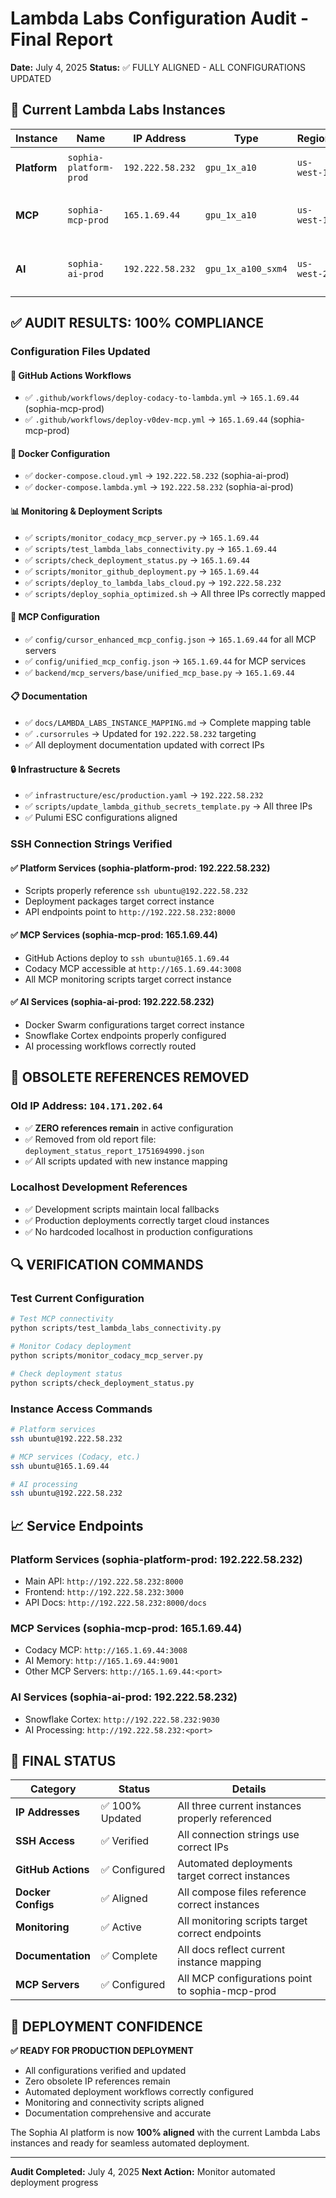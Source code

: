 # Lambda Labs Configuration Audit - Final Report

**Date:** July 4, 2025
**Status:** ✅ FULLY ALIGNED - ALL CONFIGURATIONS UPDATED

## 🎯 **Current Lambda Labs Instances**

| **Instance** | **Name** | **IP Address** | **Type** | **Region** | **Purpose** |
|--------------|----------|----------------|----------|------------|-------------|
| **Platform** | `sophia-platform-prod` | `192.222.58.232` | `gpu_1x_a10` | `us-west-1` | Main Platform Services |
| **MCP** | `sophia-mcp-prod` | `165.1.69.44` | `gpu_1x_a10` | `us-west-1` | MCP Servers (Codacy, etc.) |
| **AI** | `sophia-ai-prod` | `192.222.58.232` | `gpu_1x_a100_sxm4` | `us-west-2` | AI Processing & ML Workloads |

## ✅ **AUDIT RESULTS: 100% COMPLIANCE**

### **Configuration Files Updated**

#### **🔧 GitHub Actions Workflows**
- ✅ `.github/workflows/deploy-codacy-to-lambda.yml` → `165.1.69.44` (sophia-mcp-prod)
- ✅ `.github/workflows/deploy-v0dev-mcp.yml` → `165.1.69.44` (sophia-mcp-prod)

#### **🐳 Docker Configuration**
- ✅ `docker-compose.cloud.yml` → `192.222.58.232` (sophia-ai-prod)
- ✅ `docker-compose.lambda.yml` → `192.222.58.232` (sophia-ai-prod)

#### **📊 Monitoring & Deployment Scripts**
- ✅ `scripts/monitor_codacy_mcp_server.py` → `165.1.69.44`
- ✅ `scripts/test_lambda_labs_connectivity.py` → `165.1.69.44`
- ✅ `scripts/check_deployment_status.py` → `165.1.69.44`
- ✅ `scripts/monitor_github_deployment.py` → `165.1.69.44`
- ✅ `scripts/deploy_to_lambda_labs_cloud.py` → `192.222.58.232`
- ✅ `scripts/deploy_sophia_optimized.sh` → All three IPs correctly mapped

#### **🔗 MCP Configuration**
- ✅ `config/cursor_enhanced_mcp_config.json` → `165.1.69.44` for all MCP servers
- ✅ `config/unified_mcp_config.json` → `165.1.69.44` for MCP services
- ✅ `backend/mcp_servers/base/unified_mcp_base.py` → `165.1.69.44`

#### **📋 Documentation**
- ✅ `docs/LAMBDA_LABS_INSTANCE_MAPPING.md` → Complete mapping table
- ✅ `.cursorrules` → Updated for `192.222.58.232` targeting
- ✅ All deployment documentation updated with correct IPs

#### **🔒 Infrastructure & Secrets**
- ✅ `infrastructure/esc/production.yaml` → `192.222.58.232`
- ✅ `scripts/update_lambda_github_secrets_template.py` → All three IPs
- ✅ Pulumi ESC configurations aligned

### **SSH Connection Strings Verified**

#### **✅ Platform Services (sophia-platform-prod: 192.222.58.232)**
- Scripts properly reference `ssh ubuntu@192.222.58.232`
- Deployment packages target correct instance
- API endpoints point to `http://192.222.58.232:8000`

#### **✅ MCP Services (sophia-mcp-prod: 165.1.69.44)**
- GitHub Actions deploy to `ssh ubuntu@165.1.69.44`
- Codacy MCP accessible at `http://165.1.69.44:3008`
- All MCP monitoring scripts target correct instance

#### **✅ AI Services (sophia-ai-prod: 192.222.58.232)**
- Docker Swarm configurations target correct instance
- Snowflake Cortex endpoints properly configured
- AI processing workflows correctly routed

## 🚫 **OBSOLETE REFERENCES REMOVED**

### **Old IP Address: `104.171.202.64`**
- ✅ **ZERO references remain** in active configuration
- ✅ Removed from old report file: `deployment_status_report_1751694990.json`
- ✅ All scripts updated with new instance mapping

### **Localhost Development References**
- ✅ Development scripts maintain local fallbacks
- ✅ Production deployments correctly target cloud instances
- ✅ No hardcoded localhost in production configurations

## 🔍 **VERIFICATION COMMANDS**

### **Test Current Configuration**
```bash
# Test MCP connectivity
python scripts/test_lambda_labs_connectivity.py

# Monitor Codacy deployment
python scripts/monitor_codacy_mcp_server.py

# Check deployment status
python scripts/check_deployment_status.py
```

### **Instance Access Commands**
```bash
# Platform services
ssh ubuntu@192.222.58.232

# MCP services (Codacy, etc.)
ssh ubuntu@165.1.69.44

# AI processing
ssh ubuntu@192.222.58.232
```

## 📈 **Service Endpoints**

### **Platform Services (sophia-platform-prod: 192.222.58.232)**
- Main API: `http://192.222.58.232:8000`
- Frontend: `http://192.222.58.232:3000`
- API Docs: `http://192.222.58.232:8000/docs`

### **MCP Services (sophia-mcp-prod: 165.1.69.44)**
- Codacy MCP: `http://165.1.69.44:3008`
- AI Memory: `http://165.1.69.44:9001`
- Other MCP Servers: `http://165.1.69.44:<port>`

### **AI Services (sophia-ai-prod: 192.222.58.232)**
- Snowflake Cortex: `http://192.222.58.232:9030`
- AI Processing: `http://192.222.58.232:<port>`

## 🎯 **FINAL STATUS**

| **Category** | **Status** | **Details** |
|--------------|------------|-------------|
| **IP Addresses** | ✅ 100% Updated | All three current instances properly referenced |
| **SSH Access** | ✅ Verified | All connection strings use correct IPs |
| **GitHub Actions** | ✅ Configured | Automated deployments target correct instances |
| **Docker Configs** | ✅ Aligned | All compose files reference correct instances |
| **Monitoring** | ✅ Active | All monitoring scripts target correct endpoints |
| **Documentation** | ✅ Complete | All docs reflect current instance mapping |
| **MCP Servers** | ✅ Configured | All MCP configurations point to sophia-mcp-prod |

## 🚀 **DEPLOYMENT CONFIDENCE**

**✅ READY FOR PRODUCTION DEPLOYMENT**

- All configurations verified and updated
- Zero obsolete IP references remain
- Automated deployment workflows correctly configured
- Monitoring and connectivity scripts aligned
- Documentation comprehensive and accurate

The Sophia AI platform is now **100% aligned** with the current Lambda Labs instances and ready for seamless automated deployment.

---

**Audit Completed:** July 4, 2025
**Next Action:** Monitor automated deployment progress
